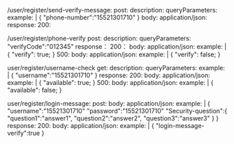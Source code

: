 /user/register/send-verify-message:
	post:
	description:
	queryParameters:
		example: |
			{
				"phone-number":"15521301710"
			}
	body:
		application/json:
	response:
		200:


/user/register/phone-verify
	post:
	description:
	queryParameters:
		"verifyCode":"012345"
	response：
		200：
			body:
				application/json:
				example: |
					{
						"verify": true;
					}
		500:
			body:
				application/json:
				example: |
					{
						"verify": false;
					}
					
user/register/username-check
	get:
	description:
	queryParameters:
		example: |
			{
				"username":"15521301710"
			}
	response:
		200:
			body:
			application/json:
				example: |
					{
						"available": true;
					}
		500:
			body:
			application/json:
				example: |
					{
						"available": false;
					}
					
user/register/login-message:
	post:
	body:
		application/json:
			example: |
				{
					"username":"15521301710"
					"password":"15521301710"
					"Security-question":{
						"question1":"answer1",
						"question2":"answer2",
						"question3":"answer3"
					}
				}
	response:
		200:
			body:
				application/json:
					example: |
						{
							"login-message- verify":true
						}
	

				
				
				
				
				
				
				
				
				
				
				
